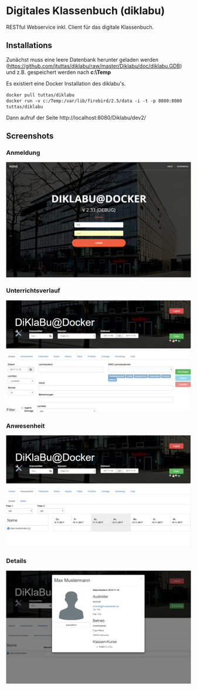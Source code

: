 # Digitales Klassenbuch (diklabu)
RESTful Webservice inkl. Client für das digitale Klassenbuch.
## Installations
Zunächst muss eine leere Datenbank herunter geladen werden (https://github.com/jtuttas/diklabu/raw/master/Diklabu/doc/diklabu.GDB) und z.B. gespeichert werden nach **c:\Temp**

Es existiert eine Docker Installation des diklabu's.
```
docker pull tuttas/diklabu
docker run -v c:/Temp:/var/lib/firebird/2.5/data -i -t -p 8080:8080 tuttas/diklabu
```
Dann aufruf der Seite http://localhost:8080/Diklabu/dev2/

## Screenshots
### Anmeldung
![Screenshot](Diklabu/doc/screen1.PNG)
### Unterrichtsverlauf
![Screenshot](Diklabu/doc/screen2.PNG)
### Anwesenheit
![Screenshot](Diklabu/doc/screen3.PNG)
### Details
![Screenshot](Diklabu/doc/screen4.PNG)
